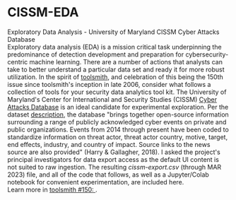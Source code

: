 # CISSM-EDA
Exploratory Data Analysis - University of Maryland CISSM Cyber Attacks Database  
Exploratory data analysis (EDA) is a mission critical task underpinning the predominance of detection development and preparation for cybersecurity-centric machine learning. There are a number of actions that analysts can take to better understand a particular data set and ready it for more robust utilization. In the spirit of [toolsmith](https://holisticinfosec.io/page/toolsmith/), and celebration of this being the 150th issue since toolsmith's inception in late 2006, consider what follows a collection of tools for your security data analytics tool kit. 
The University of Maryland's Center for International and Security Studies (CISSM) [Cyber Attacks Database](https://cissm.liquifiedapps.com/) is an ideal candidate for experimental exploration. Per the dataset [description](https://cissm.liquifiedapps.com/#about), the database "brings together open-source information surrounding a range of publicly acknowledged cyber events on private and public organizations. Events from 2014 through present have been coded to standardize information on threat actor, threat actor country, motive, target, end effects, industry, and country of impact. Source links to the news source are also provided" (Harry & Gallagher, 2018). I asked the project's principal investigators for data export access as the default UI content is not suited to raw ingestion. The resulting *cissm-export.csv* (through MAR 2023) file, and all of the code that follows, as well as a Jupyter/Colab notebook for convenient experimentation, are included here.  
Learn more in [toolsmith #150: ](https://holisticinfosec.io/post/eda-cissm-cad/).
